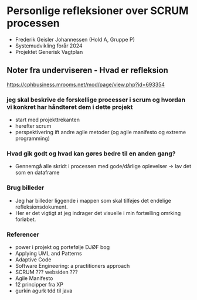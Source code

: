 # Personlige refleksioner over SCRUM processen
- Frederik Geisler Johannessen (Hold A, Gruppe P)
- Systemudvikling forår 2024 
- Projektet Generisk Vagtplan

## Noter fra underviseren - Hvad er refleksion
https://cphbusiness.mrooms.net/mod/page/view.php?id=693354

### jeg skal beskrive de forskellige processer i scrum og hvordan vi konkret har håndteret dem i dette projekt 
- start med projekttrekanten 
- herefter scrum 
- perspektivering ift andre agile metoder (og agile manifesto og extreme programming)

### Hvad gik godt og hvad kan gøres bedre til en anden gang? 
- Gennemgå alle skridt i processen med gode/dårlige oplevelser -> lav det som en dataframe

### Brug billeder
- Jeg har billeder liggende i mappen som skal tilføjes det endelige refleksionsdokument. 
- Her er det vigtigt at jeg indrager det visuelle i min fortælling omrking forløbet. 

### Referencer 
- power i projekt og portefølje DJØF bog
- Applying UML and Patterns 
- Adaptive Code
- Software Engineering: a practitioners approach
- SCRUM ??? websiden ???
- Agile Manifesto 
- 12 principper fra XP
- gurkin agurk tdd til java


